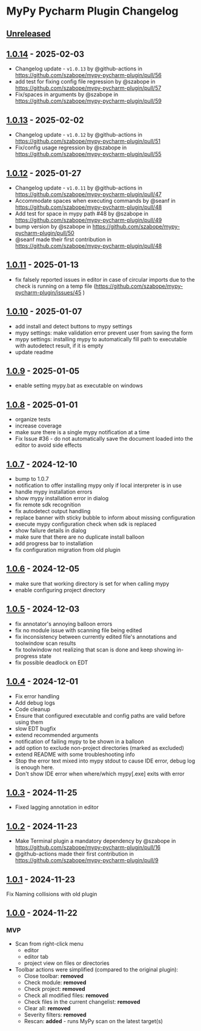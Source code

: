 # MyPy Pycharm Plugin Changelog

## [Unreleased]

## [1.0.14] - 2025-02-03

- Changelog update - `v1.0.13` by @github-actions in https://github.com/szabope/mypy-pycharm-plugin/pull/56
- add test for fixing config file regression by @szabope in https://github.com/szabope/mypy-pycharm-plugin/pull/57
- Fix/spaces in arguments by @szabope in https://github.com/szabope/mypy-pycharm-plugin/pull/59

## [1.0.13] - 2025-02-02

- Changelog update - `v1.0.12` by @github-actions in https://github.com/szabope/mypy-pycharm-plugin/pull/51
- Fix/config usage regression by @szabope in https://github.com/szabope/mypy-pycharm-plugin/pull/55

## [1.0.12] - 2025-01-27

- Changelog update - `v1.0.11` by @github-actions in https://github.com/szabope/mypy-pycharm-plugin/pull/47
- Accommodate spaces when executing commands by @seanf in https://github.com/szabope/mypy-pycharm-plugin/pull/48
- Add test for space in mypy path #48 by @szabope in https://github.com/szabope/mypy-pycharm-plugin/pull/49
- bump version by @szabope in https://github.com/szabope/mypy-pycharm-plugin/pull/50
- @seanf made their first contribution in https://github.com/szabope/mypy-pycharm-plugin/pull/48

## [1.0.11] - 2025-01-13

- fix falsely reported issues in editor in case of circular imports due to the check is running on a temp file (https://github.com/szabope/mypy-pycharm-plugin/issues/45 )

## [1.0.10] - 2025-01-07

- add install and detect buttons to mypy settings
- mypy settings: make validation error prevent user from saving the form
- mypy settings: installing mypy to automatically fill path to executable with autodetect result, if it is empty
- update readme

## [1.0.9] - 2025-01-05

- enable setting mypy.bat as executable on windows

## [1.0.8] - 2025-01-01

- organize tests
- increase coverage
- make sure there is a single mypy notification at a time
- Fix Issue #36 - do not automatically save the document loaded into the editor to avoid side effects

## [1.0.7] - 2024-12-10

- bump to 1.0.7
- notification to offer installing mypy only if local interpreter is in use
- handle mypy installation errors
- show mypy installation error in dialog
- fix remote sdk recognition
- fix autodetect output handling
- replace banner with sticky bubble to inform about missing configuration
- execute mypy configuration check when sdk is replaced
- show failure details in dialog
- make sure that there are no duplicate install balloon
- add progress bar to installation
- fix configuration migration from old plugin

## [1.0.6] - 2024-12-05

- make sure that working directory is set for when calling mypy
- enable configuring project directory

## [1.0.5] - 2024-12-03

- fix annotator's annoying balloon errors
- fix no module issue with scanning file being edited
- fix inconsistency between currently edited file's annotations and toolwindow scan results
- fix toolwindow not realizing that scan is done and keep showing in-progress state
- fix possible deadlock on EDT

## [1.0.4] - 2024-12-01

- Fix error handling
- Add debug logs
- Code cleanup
- Ensure that configured executable and config paths are valid before using them
- slow EDT bugfix
- extend recommended arguments
- notification of failing mypy to be shown in a balloon
- add option to exclude non-project directories (marked as excluded)
- extend README with some troubleshooting info
- Stop the error text mixed into mypy stdout to cause IDE error, debug log is enough here.
- Don't show IDE error when where/which mypy[.exe] exits with error

## [1.0.3] - 2024-11-25

- Fixed lagging annotation in editor

## [1.0.2] - 2024-11-23

- Make Terminal plugin a mandatory dependency by @szabope in https://github.com/szabope/mypy-pycharm-plugin/pull/16
- @github-actions made their first contribution in https://github.com/szabope/mypy-pycharm-plugin/pull/9

## [1.0.1] - 2024-11-23

Fix Naming collisions with old plugin

## [1.0.0] - 2024-11-22

### MVP

- Scan from right-click menu
   - editor
   - editor tab
   - project view on files or directories
- Toolbar actions were simplified (compared to the original plugin):
     - Close toolbar: **removed**
     - Check module: **removed**
     - Check project: **removed**
     - Check all modified files: **removed**
     - Check files in the current changelist: **removed**
     - Clear all: **removed**
     - Severity filters: **removed**
     - Rescan: **added** - runs MyPy scan on the latest target(s)

[Unreleased]: https://github.com/szabope/mypy-pycharm-plugin/compare/v1.0.14...HEAD
[1.0.14]: https://github.com/szabope/mypy-pycharm-plugin/compare/v1.0.13...v1.0.14
[1.0.13]: https://github.com/szabope/mypy-pycharm-plugin/compare/v1.0.12...v1.0.13
[1.0.12]: https://github.com/szabope/mypy-pycharm-plugin/compare/v1.0.11...v1.0.12
[1.0.11]: https://github.com/szabope/mypy-pycharm-plugin/compare/v1.0.10...v1.0.11
[1.0.10]: https://github.com/szabope/mypy-pycharm-plugin/compare/v1.0.9...v1.0.10
[1.0.9]: https://github.com/szabope/mypy-pycharm-plugin/compare/v1.0.8...v1.0.9
[1.0.8]: https://github.com/szabope/mypy-pycharm-plugin/compare/v1.0.7...v1.0.8
[1.0.7]: https://github.com/szabope/mypy-pycharm-plugin/compare/v1.0.6...v1.0.7
[1.0.6]: https://github.com/szabope/mypy-pycharm-plugin/compare/v1.0.5...v1.0.6
[1.0.5]: https://github.com/szabope/mypy-pycharm-plugin/compare/v1.0.4...v1.0.5
[1.0.4]: https://github.com/szabope/mypy-pycharm-plugin/compare/v1.0.3...v1.0.4
[1.0.3]: https://github.com/szabope/mypy-pycharm-plugin/compare/v1.0.2...v1.0.3
[1.0.2]: https://github.com/szabope/mypy-pycharm-plugin/compare/v1.0.1...v1.0.2
[1.0.1]: https://github.com/szabope/mypy-pycharm-plugin/compare/v1.0.0...v1.0.1
[1.0.0]: https://github.com/szabope/mypy-pycharm-plugin/commits/v1.0.0
